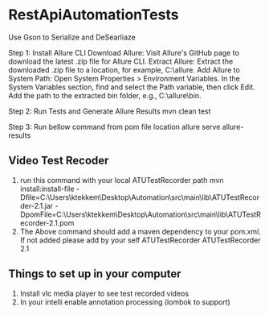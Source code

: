 # RestApiAutomationTests
Use Gson to Serialize and DeSearliaze

Step 1: Install Allure CLI
                 Download Allure: Visit Allure's GitHub page to download the latest .zip file for Allure CLI.
                 Extract Allure: Extract the downloaded .zip file to a location, for example, C:\allure.
                 Add Allure to System Path:
                 Open System Properties > Environment Variables.
                 In the System Variables section, find and select the Path variable, then click Edit.
                 Add the path to the extracted bin folder, e.g., C:\allure\bin.

Step 2: Run Tests and Generate Allure Results
mvn clean test

Step 3: Run bellow command from pom file location
        allure serve allure-results

Video Test Recoder
---------------------
1. run this command with your local ATUTestRecorder path
   mvn install:install-file -Dfile=C:\Users\ktekkem\Desktop\Automation\src\main\lib\ATUTestRecorder-2.1.jar -DpomFile=C:\Users\ktekkem\Desktop\Automation\src\main\lib\ATUTestRecorder-2.1.pom
2. The Above command should add a maven dependency to your pom.xml. If not added please add by your self
   <dependency>
   <groupId>ATUTestRecorder</groupId>
   <artifactId>ATUTestRecorder</artifactId>
   <version>2.1</version>
   </dependency>

Things to set up in your computer
-----------------------------------
1. Install vlc media player to see test recorded videos
2. In your intelli enable annotation processing (lombok to support)
    
 